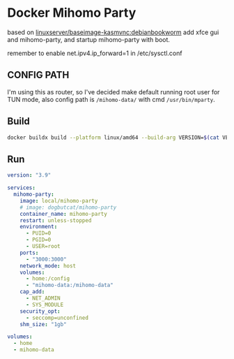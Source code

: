 # Docker Mihomo Party

based on [linuxserver/baseimage-kasmvnc:debianbookworm](https://github.com/linuxserver/docker-baseimage-kasmvnc) add xfce gui and mihomo-party, and startup mihomo-party with boot.

remember to enable net.ipv4.ip_forward=1 in /etc/sysctl.conf

## CONFIG PATH

I'm using this as router, so I've decided make default running root user for TUN mode, also config path is `/mihomo-data/` with cmd `/usr/bin/mparty`.

## Build

```bash
docker buildx build --platform linux/amd64 --build-arg VERSION=$(cat VERSION) -t local/mihomo-party .
```

## Run

```yaml
version: "3.9"

services:
  mihomo-party:
    image: local/mihomo-party
    # image: dogbutcat/mihomo-party
    container_name: mihomo-party
    restart: unless-stopped
    environment:
      - PUID=0
      - PGID=0
      - USER=root
    ports:
      - "3000:3000"
    network_mode: host
    volumes:
      - home:/config
      - "mihomo-data:/mihomo-data"
    cap_add:
      - NET_ADMIN
      - SYS_MODULE
    security_opt:
      - seccomp=unconfined
    shm_size: "1gb"

volumes:
  - home
  - mihomo-data
```

